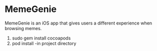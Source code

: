 # MemeGenie

MemeGenie is an iOS app that gives users a different experience when browsing memes.

1. sudo gem install cocoapods
2. pod install -in project directory

